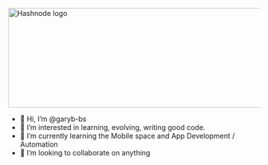 <img src=""></img>
<picture>
  <source media="(prefers-color-scheme: dark)" srcset="https://i.imgur.com/K6lQ71g.png">
  <source media="(prefers-color-scheme: light)" srcset="https://i.imgur.com/ylBzP5K.png">
  <img alt="Hashnode logo" src="https://i.imgur.com/ylBzP5K.png" width="1000" height="200">
</picture>


- 👋 Hi, I’m @garyb-bs
- 👀 I’m interested in learning, evolving, writing good code.
- 🌱 I’m currently learning the Mobile space and App Development / Automation
- 💞️ I’m looking to collaborate on anything

<!---
garyb-bs/garyb-bs is a ✨ special ✨ repository because its `README.md` (this file) appears on your GitHub profile.
You can click the Preview link to take a look at your changes.
--->
